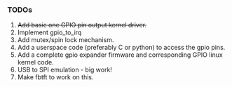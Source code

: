 ### TODOs

1. ~~Add basic one GPIO pin output kernel driver.~~
2. Implement gpio_to_irq
3. Add mutex/spin lock mechanism.
4. Add a userspace code (preferably C or python) to access the gpio pins.
5. Add a complete gpio expander firmware and corresponding GPIO linux kernel code.
6. USB to SPI emulation - big work! 
7. Make fbtft to work on this.

